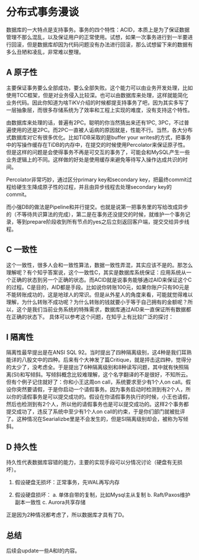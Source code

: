 # 分布式事务漫谈

数据库的一大特点是支持事务。事务的四个特性：ACID，本质上是为了保证数据管理不那么混乱，以及保证用户的正常使用。试想，如果一次事务进行到一半要进行回滚，但是数据库却因为代码问题没有办法进行回滚，那么试想留下来的数据有多么丑陋和凌乱，非常难以整理。

## A 原子性

主要保证事务要么全部成功，要么全部失败。这个能力可以由业务开发处理，比如使用TCC框架，但是对业务侵入比较深。也可以由数据库来处理，这样就能简化业务代码。因此你知道为啥TiKV介绍的时候都提支持事务了吧，因为其实多写了一层抽象层，而很多存储系统为了效率和工程上实现的难度，没有支持这个特性。

由数据库来处理的话，普遍有2PC。聪明的你当然猜出来还有1PC, 3PC，不过普遍使用的还是2PC。而2PC一直被人诟病的原因就是，性能不行。当然，各大分布式数据库对它有很多优化。比如TiDB采取的是buffer your writes的方式，把事务中的写操作缓存在TiDB的内存中，在提交的时候使用Percolator来保证原子性。但是这样的问题是会使得事务不再是可交互的事务了，可能会和MySQL产生一些业务逻辑上的不同。这样做的好处是使用缓存来避免等待写入操作达成共识的时间。

Percolator非常巧妙，通过区分primary key和secondary key，把最终commit过程给硬生生降成原子性的过程，并且由异步线程去处理secondary key的commit。

而小强DB的做法是Pipeline和并行提交。也就是说第一把事务里的写给改成异步的（不等待共识算法的完成），第二是在事务还没提交的时候，就维护一个事务记录，等到prepare阶段收到所有节点的yes之后立刻返回客户端，提交交给异步线程。



## C 一致性
这个一致性，很多人会和一致性算法，数据一致性弄混，其实应该不是的。那怎么理解呢？有个知乎答案说，这个一致性C，其实是数据库系统保证：应用系统从一个正确的状态到另一个正确的状态。而ACID就是说事务能够通过AID来保证这个C的过程。C是目的，AID都是手段。比如说你转账100元，如果你账户只有90元是不能转账成功的，这是地球人的常识。但是从外星人的角度来看，可能就觉得难以理解，为什么转账不成功呢？为什么转账的钱就要小于等于自己拥有的金额呢？所以，这个是我们当前业务系统的特殊需求，数据库通过AID来一直保证所有数据都在正确的状态下。
具体可以参考这个问题，在知乎上有比较广泛的探讨：


## I 隔离性

隔离性最早提出是在ANSI SQL 92。当时提出了四种隔离级别，这4种是我们耳熟能详的八股文中的四种。后来有个大神发了篇Critique，就是抨击这四种，觉得分的太少了，没考虑全。于是提出了6种隔离级别和8种读写问题，其中就有快照隔离(SI)和写倾斜。写倾斜概念比较难理解，这个名字翻译的不是很好，不知所云。但有个例子记住就好了：你和小王这周on call，系统要求至少有1个人on call。假设你突然要请假，于是你启动一个请假事务。因为事务启动时检测到有2个人，所以你的请假事务是可以提交成功的。假设在你请假事务执行的时候，小王也请假，然后也检测到有2个人，所以他的请假事务也是可以提交成功的。这样2个事务都提交成功了，违反了系统中至少有1个人on call的约束，于是你们部门就被批评了。这种情况在Searializbe里是不会发生的，但是SI隔离级别却会，被称为写倾斜。

## D 持久性
持久性代表数据库容错的能力，主要的实现手段可以分情况讨论（硬盘有无损坏）。
1. 假设硬盘无损坏：正常事务，先WAL再写内存

2. 假设硬盘损坏：
a. 单体自带的复制，比如Mysql主从复制
b. Raft/Paxos维护副本一致性
c. Aurora共享存储

正是因为2种情况都考虑了，所以数据库才具有了D。

## 总结
后续会update一些A和I的内容。